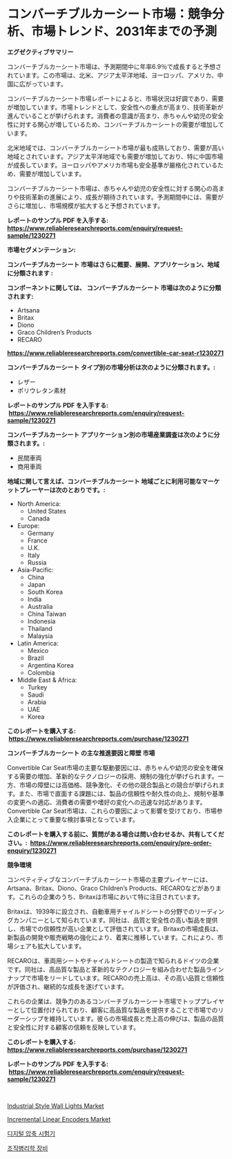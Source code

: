 <p><h1>コンバーチブルカーシート市場：競争分析、市場トレンド、2031年までの予測</h1></p><p><strong>エグゼクティブサマリー</strong></p>
<p><p>コンバーチブルカーシート市場は、予測期間中に年率6.9％で成長すると予想されています。この市場は、北米、アジア太平洋地域、ヨーロッパ、アメリカ、中国に広がっています。</p><p>コンバーチブルカーシート市場レポートによると、市場状況は好調であり、需要が増加しています。市場トレンドとして、安全性への重点が高まり、技術革新が進んでいることが挙げられます。消費者の意識が高まり、赤ちゃんや幼児の安全性に対する関心が増しているため、コンバーチブルカーシートの需要が増加しています。</p><p>北米地域では、コンバーチブルカーシート市場が最も成熟しており、需要が高い地域とされています。アジア太平洋地域でも需要が増加しており、特に中国市場が成長しています。ヨーロッパやアメリカ市場も安全基準が厳格化されているため、需要が増加しています。</p><p>コンバーチブルカーシート市場は、赤ちゃんや幼児の安全性に対する関心の高まりや技術革新の進展により、成長が期待されています。予測期間中には、需要がさらに増加し、市場規模が拡大すると予想されています。</p></p>
<p><strong>レポートのサンプル PDF を入手する: <a href="https://www.reliableresearchreports.com/enquiry/request-sample/1230271">https://www.reliableresearchreports.com/enquiry/request-sample/1230271</a></strong></p>
<p><strong>市場セグメンテーション:</strong></p>
<p><strong> コンバーチブルカーシート 市場はさらに概要、展開、アプリケーション、地域に分類されます :</strong></p>
<p><strong>コンポーネントに関しては、 コンバーチブルカーシート 市場は次のように分類されます: &nbsp;</strong></p>
<p><ul><li>Artsana</li><li>Britax</li><li>Diono</li><li>Graco Children’s Products</li><li>RECARO</li></ul></p>
<p><strong><a href="https://www.reliableresearchreports.com/convertible-car-seat-r1230271">https://www.reliableresearchreports.com/convertible-car-seat-r1230271</a></strong></p>
<p><strong> コンバーチブルカーシート タイプ別の市場分析は次のように分類されます。:</strong></p>
<p><ul><li>レザー</li><li>ポリウレタン素材</li></ul></p>
<p><strong>レポートのサンプル PDF を入手する: &nbsp;<a href="https://www.reliableresearchreports.com/enquiry/request-sample/1230271">https://www.reliableresearchreports.com/enquiry/request-sample/1230271</a></strong></p>
<p><strong> コンバーチブルカーシート アプリケーション別の市場産業調査は次のように分類されます。:</strong></p>
<p><ul><li>民間車両</li><li>商用車両</li></ul></p>
<p><strong>地域に関して言えば、コンバーチブルカーシート 地域ごとに利用可能なマーケットプレーヤーは次のとおりです。:</strong></p>
<p><ul>
    <li>
        North America:
        <ul>
            <li>United States</li>
            <li>Canada</li>
        </ul>
    </li>
    <li>
        Europe:
        <ul>
            <li>Germany</li>
            <li>France</li>
            <li>U.K.</li>
            <li>Italy</li>
            <li>Russia</li>
        </ul>
    </li>
    <li>
        Asia-Pacific:
        <ul>
            <li>China</li>
            <li>Japan</li>
            <li>South Korea</li>
            <li>India</li>
            <li>Australia</li>
            <li>China Taiwan</li>
            <li>Indonesia</li>
            <li>Thailand</li>
            <li>Malaysia</li>
        </ul>
    </li>
    <li>
        Latin America:
        <ul>
            <li>Mexico</li>
            <li>Brazil</li>
            <li>Argentina Korea</li>
            <li>Colombia</li>
        </ul>
    </li>
    <li>
        Middle East & Africa:
        <ul>
            <li>Turkey</li>
            <li>Saudi</li>
            <li>Arabia</li>
            <li>UAE</li>
            <li>Korea</li>
        </ul>
    </li>
    </ul></p>
<p><strong>このレポートを購入する: &nbsp;<a href="https://www.reliableresearchreports.com/purchase/1230271">https://www.reliableresearchreports.com/purchase/1230271</a></strong></p>
<p><strong>コンバーチブルカーシート の主な推進要因と障壁 市場</strong></p>
<p><p>Convertible Car Seat市場の主要な駆動要因には、赤ちゃんや幼児の安全を確保する需要の増加、革新的なテクノロジーの採用、規制の強化が挙げられます。一方、市場の障壁には高価格、競争激化、その他の競合製品との競合が挙げられます。また、市場で直面する課題には、製品の信頼性や耐久性の向上、規制や基準の変更への適応、消費者の需要や嗜好の変化への迅速な対応があります。Convertible Car Seat市場は、これらの要因によって影響を受けており、市場参入企業にとって重要な検討事項となっています。</p></p>
<p><strong>このレポートを購入する前に、質問がある場合は問い合わせるか、共有してください。:&nbsp; <a href="https://www.reliableresearchreports.com/enquiry/pre-order-enquiry/1230271">https://www.reliableresearchreports.com/enquiry/pre-order-enquiry/1230271</a></strong></p>
<p><strong>競争環境</strong></p>
<p><p>コンペティティブなコンバーチブルカーシート市場の主要プレイヤーには、Artsana、Britax、Diono、Graco Children’s Products、RECAROなどがあります。これらの企業のうち、Britaxは市場において特に注目されています。</p><p>Britaxは、1939年に設立され、自動車用チャイルドシートの分野でのリーディングカンパニーとして知られています。同社は、品質と安全性の高い製品を提供し、市場での信頼性が高い企業として評価されています。Britaxの市場成長は、新製品の開発や販売戦略の強化により、着実に推移しています。これにより、市場シェアも拡大しています。</p><p>RECAROは、車両用シートやチャイルドシートの製造で知られるドイツの企業です。同社は、高品質な製品と革新的なテクノロジーを組み合わせた製品ラインナップで市場をリードしています。RECAROの売上高は、その高い品質と信頼性が評価され、継続的な成長を遂げています。</p><p>これらの企業は、競争力のあるコンバーチブルカーシート市場でトッププレイヤーとして位置付けられており、顧客に高品質な製品を提供することで市場でのリーダーシップを維持しています。彼らの市場成長と売上高の伸びは、製品の品質と安全性に対する顧客の信頼を反映しています。</p></p>
<p><strong>このレポートを購入する: &nbsp; <a href="https://www.reliableresearchreports.com/purchase/1230271">https://www.reliableresearchreports.com/purchase/1230271</a></strong></p>
<p><strong>レポートのサンプル PDF を入手する: &nbsp;<a href="https://www.reliableresearchreports.com/enquiry/request-sample/1230271">https://www.reliableresearchreports.com/enquiry/request-sample/1230271</a></strong><strong></strong></p>
<p>&nbsp;</p>
<p><p><a href="https://github.com/jodemen/Market-Research-Report-List-2/blob/main/industrial-style-wall-lights-market.md">Industrial Style Wall Lights Market</a></p><p><a href="https://github.com/Sarissaschmalingtr6fz2739/Market-Research-Report-List-2/blob/main/incremental-linear-encoders-market.md">Incremental Linear Encoders Market</a></p><p><a href="https://github.com/WilburKihn5676/Market-Research-Report-List-1/blob/main/656584128585.md">디지털 압축 시험기</a></p><p><a href="https://github.com/wallacBahrtyinger567686/Market-Research-Report-List-1/blob/main/555418628586.md">조직병리학 장비</a></p></p>